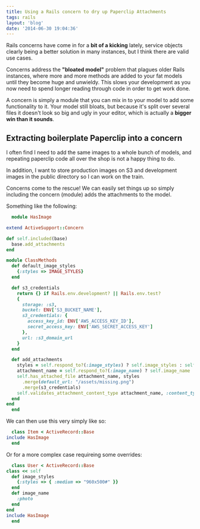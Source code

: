 ```yaml
---
title: Using a Rails concern to dry up Paperclip Attachments
tags: rails
layout: 'blog'
date: '2014-06-30 19:04:36'
---
```


Rails concerns have come in for a **bit of a kicking** lately, service objects clearly being a better solution in many instances, but I think there are valid use cases.

Concerns address the **"bloated model"** problem that plagues older Rails instances, where more and more methods are added to your fat models until they become huge and unwieldy. This slows your development as you now need to spend longer reading through code in order to get work done.

A concern is simply a module that you can mix in to your model to add some functionality to it. Your model still bloats, but because it's split over several files it doesn't look so big and ugly in your editor, which is actually a **bigger win than it sounds**.

## Extracting boilerplate Paperclip into a concern

I often find I need to add the same images to a whole bunch of models, and repeating paperclip code all over the shop is not a happy thing to do.

In addition, I want to store production images on S3 and development images in the public directory so I can work on the train.

Concerns come to the rescue! We can easily set things up so simply including the concern (module) adds the attachments to the model.

Something like the following:

```ruby
  module HasImage

extend ActiveSupport::Concern

def self.included(base)
  base.add_attachments
end

module ClassMethods
  def default_image_styles
    {:styles => IMAGE_STYLES}
  end

  def s3_credentials
    return {} if Rails.env.development? || Rails.env.test?
    {
      storage: :s3,
      bucket: ENV['S3_BUCKET_NAME'],
      s3_credentials: {
        access_key_id: ENV['AWS_ACCESS_KEY_ID'],
        secret_access_key: ENV['AWS_SECRET_ACCESS_KEY']
      },
      url: :s3_domain_url
    }
  end

  def add_attachments
    styles = self.respond_to?(:image_styles) ? self.image_styles : self.default_image_styles
    attachment_name = self.respond_to?(:image_name) ? self.image_name : :image
    self.has_attached_file attachment_name, styles
      .merge(default_url: "/assets/missing.png")
      .merge(s3_credentials)
    self.validates_attachment_content_type attachment_name, :content_type => /\Aimage\/.*\Z/
  end
end
  end
```

We can then use this very simply like so:

```ruby
  class Item < ActiveRecord::Base
include HasImage
  end
```

Or for a more complex case requireing some overrides:

```ruby
  class User < ActiveRecord::Base
class << self
  def image_styles
    {:styles => { :medium => "960x500#" }}
  end
  def image_name
    :photo
  end
end
include HasImage
  end
```
